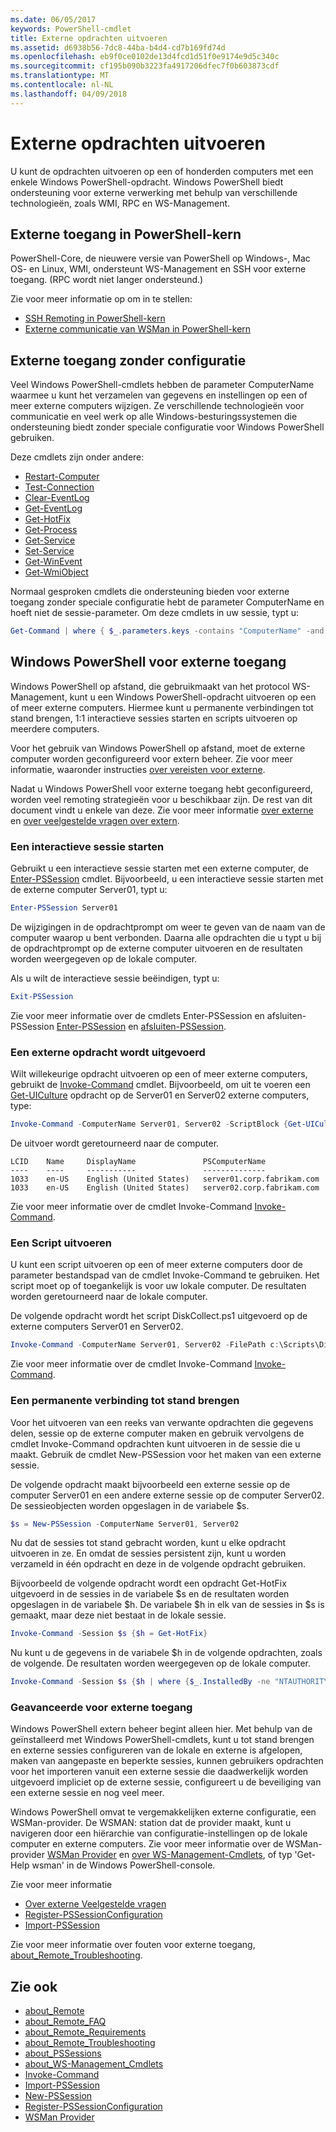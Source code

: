```yaml
---
ms.date: 06/05/2017
keywords: PowerShell-cmdlet
title: Externe opdrachten uitvoeren
ms.assetid: d6938b56-7dc8-44ba-b4d4-cd7b169fd74d
ms.openlocfilehash: eb9f0ce0102de13d4fcd1d51f0e9174e9d5c340c
ms.sourcegitcommit: cf195b090b3223fa4917206dfec7f0b603873cdf
ms.translationtype: MT
ms.contentlocale: nl-NL
ms.lasthandoff: 04/09/2018
---
```

# <a name="running-remote-commands"></a>Externe opdrachten uitvoeren

U kunt de opdrachten uitvoeren op een of honderden computers met een enkele Windows PowerShell-opdracht. Windows PowerShell biedt ondersteuning voor externe verwerking met behulp van verschillende technologieën, zoals WMI, RPC en WS-Management.

## <a name="remoting-in-powershell-core"></a>Externe toegang in PowerShell-kern

PowerShell-Core, de nieuwere versie van PowerShell op Windows-, Mac OS- en Linux, WMI, ondersteunt WS-Management en SSH voor externe toegang.
(RPC wordt niet langer ondersteund.)

Zie voor meer informatie op om in te stellen:

* [SSH Remoting in PowerShell-kern][ssh-remoting]
* [Externe communicatie van WSMan in PowerShell-kern][wsman-remoting]

## <a name="remoting-without-configuration"></a>Externe toegang zonder configuratie

Veel Windows PowerShell-cmdlets hebben de parameter ComputerName waarmee u kunt het verzamelen van gegevens en instellingen op een of meer externe computers wijzigen. Ze verschillende technologieën voor communicatie en veel werk op alle Windows-besturingssystemen die ondersteuning biedt zonder speciale configuratie voor Windows PowerShell gebruiken.

Deze cmdlets zijn onder andere:

* [Restart-Computer](https://go.microsoft.com/fwlink/?LinkId=821625)
* [Test-Connection](https://go.microsoft.com/fwlink/?LinkId=821646)
* [Clear-EventLog](https://go.microsoft.com/fwlink/?LinkId=821568)
* [Get-EventLog](https://go.microsoft.com/fwlink/?LinkId=821585)
* [Get-HotFix](https://go.microsoft.com/fwlink/?LinkId=821586)
* [Get-Process](https://go.microsoft.com/fwlink/?linkid=821590)
* [Get-Service](https://go.microsoft.com/fwlink/?LinkId=821593)
* [Set-Service](https://go.microsoft.com/fwlink/?LinkId=821633)
* [Get-WinEvent](https://go.microsoft.com/fwlink/?linkid=821529)
* [Get-WmiObject](https://go.microsoft.com/fwlink/?LinkId=821595)

Normaal gesproken cmdlets die ondersteuning bieden voor externe toegang zonder speciale configuratie hebt de parameter ComputerName en hoeft niet de sessie-parameter. Om deze cmdlets in uw sessie, typt u:

```powershell
Get-Command | where { $_.parameters.keys -contains "ComputerName" -and $_.parameters.keys -notcontains "Session"}
```

## <a name="windows-powershell-remoting"></a>Windows PowerShell voor externe toegang

Windows PowerShell op afstand, die gebruikmaakt van het protocol WS-Management, kunt u een Windows PowerShell-opdracht uitvoeren op een of meer externe computers. Hiermee kunt u permanente verbindingen tot stand brengen, 1:1 interactieve sessies starten en scripts uitvoeren op meerdere computers.

Voor het gebruik van Windows PowerShell op afstand, moet de externe computer worden geconfigureerd voor extern beheer. Zie voor meer informatie, waaronder instructies [over vereisten voor externe](https://technet.microsoft.com/library/dd315349.aspx).

Nadat u Windows PowerShell voor externe toegang hebt geconfigureerd, worden veel remoting strategieën voor u beschikbaar zijn. De rest van dit document vindt u enkele van deze. Zie voor meer informatie [over externe](https://technet.microsoft.com/library/dd347744.aspx) en [over veelgestelde vragen over extern](https://technet.microsoft.com/library/dd347744.aspx).

### <a name="start-an-interactive-session"></a>Een interactieve sessie starten

Gebruikt u een interactieve sessie starten met een externe computer, de [Enter-PSSession](https://go.microsoft.com/fwlink/?LinkId=821477) cmdlet.
Bijvoorbeeld, u een interactieve sessie starten met de externe computer Server01, typt u:

```powershell
Enter-PSSession Server01
```

De wijzigingen in de opdrachtprompt om weer te geven van de naam van de computer waarop u bent verbonden. Daarna alle opdrachten die u typt u bij de opdrachtprompt op de externe computer uitvoeren en de resultaten worden weergegeven op de lokale computer.

Als u wilt de interactieve sessie beëindigen, typt u:

```powershell
Exit-PSSession
```

Zie voor meer informatie over de cmdlets Enter-PSSession en afsluiten-PSSession [Enter-PSSession](https://go.microsoft.com/fwlink/?LinkId=821477) en [afsluiten-PSSession](https://go.microsoft.com/fwlink/?LinkID=821478).

### <a name="run-a-remote-command"></a>Een externe opdracht wordt uitgevoerd

Wilt willekeurige opdracht uitvoeren op een of meer externe computers, gebruikt de [Invoke-Command](https://go.microsoft.com/fwlink/?LinkId=821493) cmdlet.
Bijvoorbeeld, om uit te voeren een [Get-UICulture](https://go.microsoft.com/fwlink/?LinkId=821806) opdracht op de Server01 en Server02 externe computers, type:

```powershell
Invoke-Command -ComputerName Server01, Server02 -ScriptBlock {Get-UICulture}
```

De uitvoer wordt geretourneerd naar de computer.

```output
LCID    Name     DisplayName               PSComputerName
----    ----     -----------               --------------
1033    en-US    English (United States)   server01.corp.fabrikam.com
1033    en-US    English (United States)   server02.corp.fabrikam.com
```

Zie voor meer informatie over de cmdlet Invoke-Command [Invoke-Command](https://go.microsoft.com/fwlink/?LinkId=821493).

### <a name="run-a-script"></a>Een Script uitvoeren

U kunt een script uitvoeren op een of meer externe computers door de parameter bestandspad van de cmdlet Invoke-Command te gebruiken. Het script moet op of toegankelijk is voor uw lokale computer. De resultaten worden geretourneerd naar de lokale computer.

De volgende opdracht wordt het script DiskCollect.ps1 uitgevoerd op de externe computers Server01 en Server02.

```powershell
Invoke-Command -ComputerName Server01, Server02 -FilePath c:\Scripts\DiskCollect.ps1
```

Zie voor meer informatie over de cmdlet Invoke-Command [Invoke-Command](https://go.microsoft.com/fwlink/?LinkId=821493).

### <a name="establish-a-persistent-connection"></a>Een permanente verbinding tot stand brengen

Voor het uitvoeren van een reeks van verwante opdrachten die gegevens delen, sessie op de externe computer maken en gebruik vervolgens de cmdlet Invoke-Command opdrachten kunt uitvoeren in de sessie die u maakt. Gebruik de cmdlet New-PSSession voor het maken van een externe sessie.

De volgende opdracht maakt bijvoorbeeld een externe sessie op de computer Server01 en een andere externe sessie op de computer Server02. De sessieobjecten worden opgeslagen in de variabele $s.

```powershell
$s = New-PSSession -ComputerName Server01, Server02
```

Nu dat de sessies tot stand gebracht worden, kunt u elke opdracht uitvoeren in ze. En omdat de sessies persistent zijn, kunt u worden verzameld in één opdracht en deze in de volgende opdracht gebruiken.

Bijvoorbeeld de volgende opdracht wordt een opdracht Get-HotFix uitgevoerd in de sessies in de variabele $s en de resultaten worden opgeslagen in de variabele $h. De variabele $h in elk van de sessies in $s is gemaakt, maar deze niet bestaat in de lokale sessie.

```powershell
Invoke-Command -Session $s {$h = Get-HotFix}
```

Nu kunt u de gegevens in de variabele $h in de volgende opdrachten, zoals de volgende. De resultaten worden weergegeven op de lokale computer.

```powershell
Invoke-Command -Session $s {$h | where {$_.InstalledBy -ne "NTAUTHORITY\SYSTEM"}}
```

### <a name="advanced-remoting"></a>Geavanceerde voor externe toegang

Windows PowerShell extern beheer begint alleen hier. Met behulp van de geïnstalleerd met Windows PowerShell-cmdlets, kunt u tot stand brengen en externe sessies configureren van de lokale en externe is afgelopen, maken van aangepaste en beperkte sessies, kunnen gebruikers opdrachten voor het importeren vanuit een externe sessie die daadwerkelijk worden uitgevoerd impliciet op de externe sessie, configureert u de beveiliging van een externe sessie en nog veel meer.

Windows PowerShell omvat te vergemakkelijken externe configuratie, een WSMan-provider. De WSMAN: station dat de provider maakt, kunt u navigeren door een hiërarchie van configuratie-instellingen op de lokale computer en externe computers.
Zie voor meer informatie over de WSMan-provider [WSMan Provider](https://technet.microsoft.com/en-us/library/dd819476.aspx) en [over WS-Management-Cmdlets](https://technet.microsoft.com/en-us/library/dd819481.aspx), of typ 'Get-Help wsman' in de Windows PowerShell-console.

Zie voor meer informatie

- [Over externe Veelgestelde vragen](https://technet.microsoft.com/en-us/library/dd315359.aspx)
- [Register-PSSessionConfiguration](https://go.microsoft.com/fwlink/?LinkId=821508)
- [Import-PSSession](https://go.microsoft.com/fwlink/?LinkId=821821)

Zie voor meer informatie over fouten voor externe toegang, [about_Remote_Troubleshooting](https://technet.microsoft.com/en-us/library/dd347642.aspx).

## <a name="see-also"></a>Zie ook

- [about_Remote](https://technet.microsoft.com/en-us/library/9b4a5c87-9162-4adf-bdfe-fbc80b9b8970)
- [about_Remote_FAQ](https://technet.microsoft.com/en-us/library/e23702fd-9415-4a98-9975-390a4d3adc42)
- [about_Remote_Requirements](https://technet.microsoft.com/en-us/library/da213949-134c-4741-b307-81f4492ba1bd)
- [about_Remote_Troubleshooting](https://technet.microsoft.com/en-us/library/2f890148-8578-49ed-85ea-79a489dd6317)
- [about_PSSessions](https://technet.microsoft.com/en-us/library/7a9b4e0e-fa1b-47b0-92f6-6e2995d70acb)
- [about_WS-Management_Cmdlets](https://technet.microsoft.com/en-us/library/6ed3370a-ea10-45a5-9493-696aeace27ed)
- [Invoke-Command](https://go.microsoft.com/fwlink/?LinkId=821493)
- [Import-PSSession](https://go.microsoft.com/fwlink/?LinkId=821821)
- [New-PSSession](https://go.microsoft.com/fwlink/?LinkId=821498)
- [Register-PSSessionConfiguration](https://go.microsoft.com/fwlink/?LinkId=821508)
- [WSMan Provider](https://technet.microsoft.com/en-us/library/66fe1241-e08f-49ca-832f-a84c33ca8735)

[wsman-remoting]: WSMan-Remoting-in-PowerShell-Core.md
[ssh-remoting]: SSH-Remoting-in-PowerShell-Core.md
